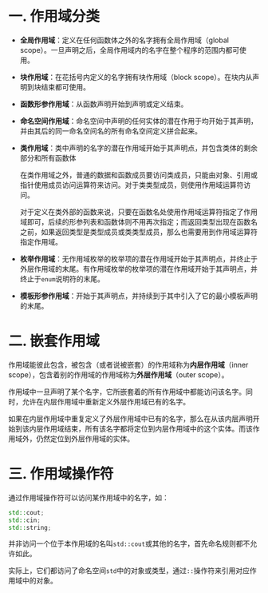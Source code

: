 # 一. 作用域分类

- **全局作用域**：定义在任何函数体之外的名字拥有全局作用域（global scope）。一旦声明之后，全局作用域内的名字在整个程序的范围内都可使用。

- **块作用域**：在花括号内定义的名字拥有块作用域（block scope）。在块内从声明到块结束都可使用。

- **函数形参作用域**：从函数声明开始到声明或定义结束。

- **命名空间作用域**：命名空间中声明的任何实体的潜在作用于均开始于其声明，并由其后的同一命名空间名的所有命名空间定义拼合起来。

- **类作用域**：类中声明的名字的潜在作用域开始于其声明点，并包含类体的剩余部分和所有函数体

  在类作用域之外，普通的数据和函数成员要访问类成员，只能由对象、引用或指针使用成员访问运算符来访问。对于类类型成员，则使用作用域运算符访问。

  对于定义在类外部的函数来说，只要在函数名处使用作用域运算符指定了作用域即可，后续的形参列表和函数体则不用再次指定；而返回类型出现在函数名之前，如果返回类型是类型成员或类类型成员，那么也需要用到作用域运算符指定作用域。

- **枚举作用域**：无作用域枚举的枚举项的潜在作用域开始于其声明点，并终止于外层作用域的末尾。有作用域枚举的枚举项的潜在作用域开始于其声明点，并终止于`enum`说明符的末尾。

- **模板形参作用域**：开始于其声明点，并持续到于其中引入了它的最小模板声明的末尾。



# 二. 嵌套作用域

作用域能彼此包含，被包含（或者说被嵌套）的作用域称为**内层作用域**（inner scope），包含着别的作用域的作用域称为**外层作用域**（outer scope）。

作用域中一旦声明了某个名字，它所嵌套着的所有作用域中都能访问该名字。同时，允许在内层作用域中重新定义外层作用域已有的名字。

如果在内层作用域中重复定义了外层作用域中已有的名字，那么在从该内层声明开始到该内层作用域结束，所有该名字都将定位到内层作用域中的这个实体。而该作用域外，仍然定位到外层作用域的实体。



# 三. 作用域操作符

通过作用域操作符可以访问某作用域中的名字，如：

```c++
std::cout;
std::cin;
std::string;
```

并非访问一个位于本作用域的名叫`std::cout`或其他的名字，首先命名规则都不允许如此。

实际上，它们都访问了命名空间`std`中的对象或类型，通过`::`操作符来引用对应作用域中的对象。